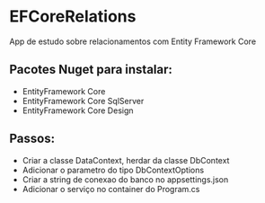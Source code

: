 # EFCoreRelations
App de estudo sobre relacionamentos com Entity Framework Core

## Pacotes Nuget para instalar:
* EntityFramework Core
* EntityFramework Core SqlServer
* EntityFramework Core Design

## Passos:
- Criar a classe DataContext, herdar da classe DbContext
- Adicionar o parametro do tipo DbContextOptions<DataContext>
- Criar a string de conexao do banco no appsettings.json
- Adicionar o serviço no container do Program.cs



